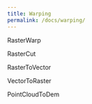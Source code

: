 ```yaml
---
title: Warping
permalink: /docs/warping/
---
```



RasterWarp

RasterCut


RasterToVector

VectorToRaster

PointCloudToDem

